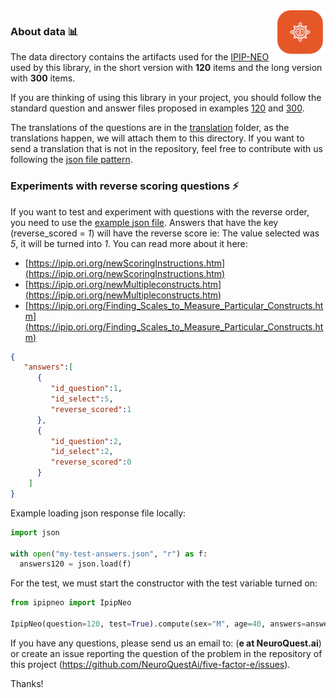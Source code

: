 <img src="https://raw.githubusercontent.com/NeuroQuestAi/five-factor-e/main/doc/neuro-quest.png" align="right" width="80" height="70"/>

### About data 📊

The data directory contains the artifacts used for the [IPIP-NEO](https://ipip.ori.org/) used by this library, in the short version with **120** items and the long version with **300** items.

If you are thinking of using this library in your project, you should follow the standard question and answer files proposed in examples [120](https://github.com/NeuroQuestAi/five-factor-e/blob/main/data/IPIP-NEO/120/answers.json) and [300](https://github.com/NeuroQuestAi/five-factor-e/blob/main/data/IPIP-NEO/300/answers.json).

The translations of the questions are in the [translation](https://github.com/NeuroQuestAi/five-factor-e/tree/main/data/IPIP-NEO/120/translation) folder, as the translations happen, we will attach them to this directory. If you want to send a translation that is not in the repository, feel free to contribute with us following the [json file pattern](https://github.com/NeuroQuestAi/five-factor-e/blob/main/data/IPIP-NEO/120/translation/questions-en-us.json).

### Experiments with reverse scoring questions ⚡

If you want to test and experiment with questions with the reverse order, you need to use the [example json file](https://github.com/NeuroQuestAi/five-factor-e/blob/main/data/IPIP-NEO/120/test/answers-1.json). Answers that have the key (reverse_scored = *1*) will have the reverse score ie: The value selected was *5*, it will be turned into *1*. You can read more about it here:

 * [https://ipip.ori.org/newScoringInstructions.htm](https://ipip.ori.org/newScoringInstructions.htm)
 * [https://ipip.ori.org/newMultipleconstructs.htm](https://ipip.ori.org/newMultipleconstructs.htm)
 * [https://ipip.ori.org/Finding_Scales_to_Measure_Particular_Constructs.htm](https://ipip.ori.org/Finding_Scales_to_Measure_Particular_Constructs.htm)

```json
{
   "answers":[
      {
         "id_question":1,
         "id_select":5,
         "reverse_scored":1
      },
      {
         "id_question":2,
         "id_select":2,
         "reverse_scored":0
      }
    ]
}
```

Example loading json response file locally:

```python
import json

with open("my-test-answers.json", "r") as f:
  answers120 = json.load(f)
```

For the test, we must start the constructor with the test variable turned on:

```python
from ipipneo import IpipNeo

IpipNeo(question=120, test=True).compute(sex="M", age=40, answers=answers120, compare=True)
```

If you have any questions, please send us an email to: (**e at NeuroQuest.ai**) or create an issue reporting the question of the problem in the repository of this project (https://github.com/NeuroQuestAi/five-factor-e/issues).

Thanks!
